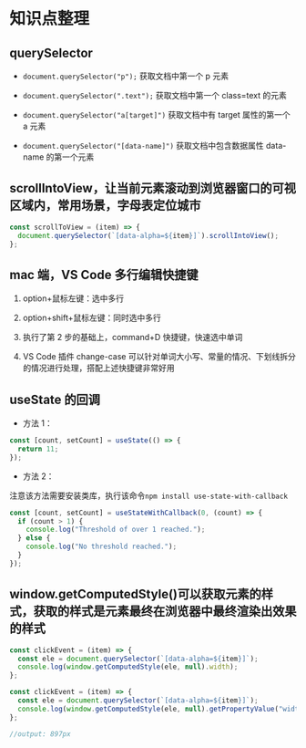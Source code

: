 # 知识点整理

## querySelector

- `document.querySelector("p");` 获取文档中第一个 p 元素

- `document.querySelector(".text");` 获取文档中第一个 class=text 的元素

- `document.querySelector("a[target]")` 获取文档中有 target 属性的第一个 a 元素

- `document.querySelector("[data-name]")` 获取文档中包含数据属性 data-name 的第一个元素

## scrollIntoView，让当前元素滚动到浏览器窗口的可视区域内，常用场景，字母表定位城市

```javascript
const scrollToView = (item) => {
  document.querySelector(`[data-alpha=${item}]`).scrollIntoView();
};
```

## mac 端，VS Code 多行编辑快捷键

1. option+鼠标左键：选中多行

2. option+shift+鼠标左键：同时选中多行

3. 执行了第 2 步的基础上，command+D 快捷键，快速选中单词

4. VS Code 插件 change-case 可以针对单词大小写、常量的情况、下划线拆分的情况进行处理，搭配上述快捷键非常好用

## useState 的回调

- 方法 1：

```javascript
const [count, setCount] = useState(() => {
  return 11;
});
```

- 方法 2：

注意该方法需要安装类库，执行该命令`npm install use-state-with-callback`

```javascript
const [count, setCount] = useStateWithCallback(0, (count) => {
  if (count > 1) {
    console.log("Threshold of over 1 reached.");
  } else {
    console.log("No threshold reached.");
  }
});
```

## window.getComputedStyle()可以获取元素的样式，获取的样式是元素最终在浏览器中最终渲染出效果的样式

```javascript
const clickEvent = (item) => {
  const ele = document.querySelector(`[data-alpha=${item}]`);
  console.log(window.getComputedStyle(ele, null).width);
};

const clickEvent = (item) => {
  const ele = document.querySelector(`[data-alpha=${item}]`);
  console.log(window.getComputedStyle(ele, null).getPropertyValue("width"));
};

//output: 897px
```
